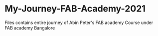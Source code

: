 # My-Journey-FAB-Academy-2021
Files contains entire journey of Abin Peter's FAB academy Course under FAB academy Bangalore
